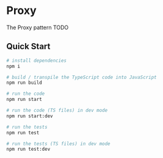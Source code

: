 # Proxy

The Proxy pattern TODO

## Quick Start

```bash
# install dependencies
npm i

# build / transpile the TypeScript code into JavaScript
npm run build

# run the code
npm run start

# run the code (TS files) in dev mode
npm run start:dev

# run the tests
npm run test

# run the tests (TS files) in dev mode
npm run test:dev
```
